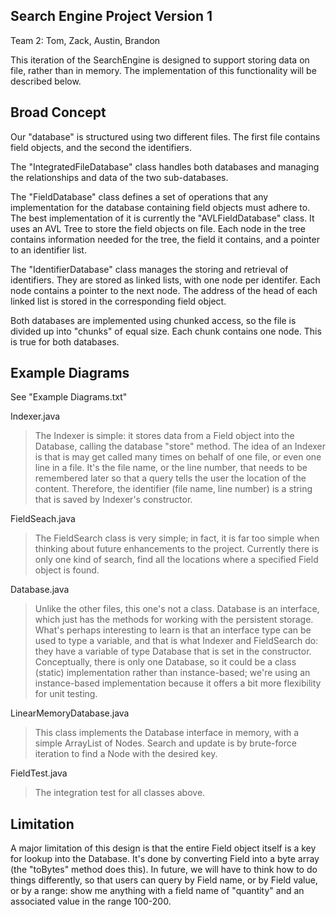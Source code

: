 Search Engine Project Version 1
-------------------------------

Team 2: Tom, Zack, Austin, Brandon

This iteration of the SearchEngine is designed to support
storing data on file, rather than in memory. The implementation
of this functionality will be described below.

Broad Concept
-------------

Our "database" is structured using two different files.
The first file contains field objects, and the second the identifiers.

The "IntegratedFileDatabase" class handles both databases and managing
the relationships and data of the two sub-databases.

The "FieldDatabase" class defines a set of operations that any implementation
for the database containing field objects must adhere to. 
The best implementation of it is currently the "AVLFieldDatabase" class.
It uses an AVL Tree to store the field objects on file. Each node in the 
tree contains information needed for the tree, the field it contains, and
a pointer to an identifier list.

The "IdentifierDatabase" class manages the storing and retrieval of identifiers.
They are stored as linked lists, with one node per identifer. Each node contains
a pointer to the next node. The address of the head of each linked list is 
stored in the corresponding field object.

Both databases are implemented using chunked access, so the file is divided up
into "chunks" of equal size. Each chunk contains one node. This is true
for both databases.

Example Diagrams
----------------

See "Example Diagrams.txt"


Indexer.java

> The Indexer is simple: it stores data from a Field object 
> into the Database, calling the database "store" method. The 
> idea of an Indexer is that is may get called many times on
> behalf of one file, or even one line in a file.  It's the 
> file name, or the line number, that needs to be remembered
> later so that a query tells the user the location of the 
> content. Therefore, the identifier (file name, line number) 
> is a string that is saved by Indexer's constructor.

FieldSeach.java

> The FieldSearch class is very simple; in fact, it is far 
> too simple when thinking about future enhancements to the 
> project.  Currently there is only one kind of search, find
> all the locations where a specified Field object is found.

Database.java

> Unlike the other files, this one's not a class. Database is 
> an interface, which just has the methods for working with 
> the persistent storage.  What's perhaps interesting to learn
> is that an interface type can be used to type a variable, 
> and that is what Indexer and FieldSearch do: they have a variable
> of type Database that is set in the constructor. Conceptually, 
> there is only one Database, so it could be a class (static) 
> implementation rather than instance-based; we're using an 
> instance-based implementation because it offers a bit more 
> flexibility for unit testing. 

LinearMemoryDatabase.java

> This class implements the Database interface in memory, 
> with a simple ArrayList of Nodes. Search and update is 
> by brute-force iteration to find a Node with the desired
> key.  

FieldTest.java

> The integration test for all classes above. 

Limitation
----------

A major limitation of this design is that the entire Field 
object itself is a key for lookup into the Database. It's done
by converting Field into a byte array (the "toBytes" method 
does this).  In future, we will have to think how to do things
differently, so that users can query by Field name, or by 
Field value, or by a range: show me anything with a field name
of "quantity" and an associated value in the range 100-200.
